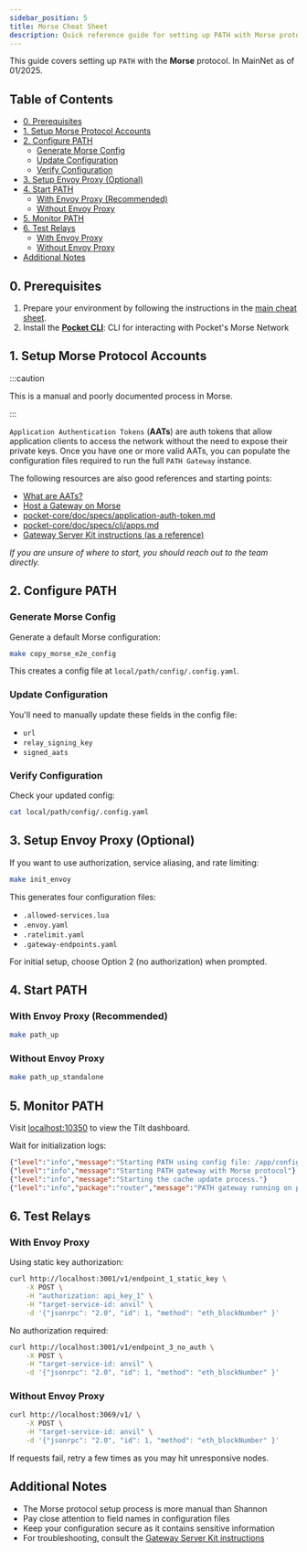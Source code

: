 ```yaml
---
sidebar_position: 5
title: Morse Cheat Sheet
description: Quick reference guide for setting up PATH with Morse protocol
---
```


This guide covers setting up `PATH` with the **Morse** protocol. In MainNet as of 01/2025.

## Table of Contents <!-- omit in toc -->

- [0. Prerequisites](#0-prerequisites)
- [1. Setup Morse Protocol Accounts](#1-setup-morse-protocol-accounts)
- [2. Configure PATH](#2-configure-path)
  - [Generate Morse Config](#generate-morse-config)
  - [Update Configuration](#update-configuration)
  - [Verify Configuration](#verify-configuration)
- [3. Setup Envoy Proxy (Optional)](#3-setup-envoy-proxy-optional)
- [4. Start PATH](#4-start-path)
  - [With Envoy Proxy (Recommended)](#with-envoy-proxy-recommended)
  - [Without Envoy Proxy](#without-envoy-proxy)
- [5. Monitor PATH](#5-monitor-path)
- [6. Test Relays](#6-test-relays)
  - [With Envoy Proxy](#with-envoy-proxy)
  - [Without Envoy Proxy](#without-envoy-proxy-1)
- [Additional Notes](#additional-notes)

## 0. Prerequisites

1. Prepare your environment by following the instructions in the [main cheat sheet](cheat_sheet.md).
2. Install the [**Pocket CLI**](https://github.com/pokt-network/homebrew-pocket-core): CLI for interacting with Pocket's Morse Network

## 1. Setup Morse Protocol Accounts

:::caution

This is a manual and poorly documented process in Morse.

:::

`Application Authentication Tokens` (**AATs**) are auth tokens that allow application
clients to access the network without the need to expose their private keys.
Once you have one or more valid AATs, you can populate the configuration files required to run the full `PATH Gateway` instance.

The following resources are also good references and starting points:

- [What are AATs?](https://docs.pokt.network/gateways/host-a-gateway/relay-process#what-are-aats)
- [Host a Gateway on Morse](https://docs.pokt.network/gateways/host-a-gateway)
- [pocket-core/doc/specs/application-auth-token.md](https://github.com/pokt-network/pocket-core/blob/7f936ff7353249b161854e24435e4bc32d47aa3f/doc/specs/application-auth-token.md)
- [pocket-core/doc/specs/cli/apps.md](https://github.com/pokt-network/pocket-core/blob/7f936ff7353249b161854e24435e4bc32d47aa3f/doc/specs/cli/apps.md)
- [Gateway Server Kit instructions (as a reference)](https://github.com/pokt-network/gateway-server/blob/main/docs/quick-onboarding-guide.md#5-insert-app-stake-private-keys)

_If you are unsure of where to start, you should reach out to the team directly._

## 2. Configure PATH

### Generate Morse Config

Generate a default Morse configuration:

```bash
make copy_morse_e2e_config
```

This creates a config file at `local/path/config/.config.yaml`.

### Update Configuration

You'll need to manually update these fields in the config file:

- `url`
- `relay_signing_key`
- `signed_aats`

### Verify Configuration

Check your updated config:

```bash
cat local/path/config/.config.yaml
```

## 3. Setup Envoy Proxy (Optional)

If you want to use authorization, service aliasing, and rate limiting:

```bash
make init_envoy
```

This generates four configuration files:

- `.allowed-services.lua`
- `.envoy.yaml`
- `.ratelimit.yaml`
- `.gateway-endpoints.yaml`

For initial setup, choose Option 2 (no authorization) when prompted.

## 4. Start PATH

### With Envoy Proxy (Recommended)

```bash
make path_up
```

### Without Envoy Proxy

```bash
make path_up_standalone
```

## 5. Monitor PATH

Visit [localhost:10350](<http://localhost:10350/r/(all)/overview>) to view the Tilt dashboard.

Wait for initialization logs:

```json
{"level":"info","message":"Starting PATH using config file: /app/config/.config.yaml"}
{"level":"info","message":"Starting PATH gateway with Morse protocol"}
{"level":"info","message":"Starting the cache update process."}
{"level":"info","package":"router","message":"PATH gateway running on port 3069"}
```

## 6. Test Relays

### With Envoy Proxy

Using static key authorization:

```bash
curl http://localhost:3001/v1/endpoint_1_static_key \
    -X POST \
    -H "authorization: api_key_1" \
    -H "target-service-id: anvil" \
    -d '{"jsonrpc": "2.0", "id": 1, "method": "eth_blockNumber" }'
```

No authorization required:

```bash
curl http://localhost:3001/v1/endpoint_3_no_auth \
    -X POST \
    -H "target-service-id: anvil" \
    -d '{"jsonrpc": "2.0", "id": 1, "method": "eth_blockNumber" }'
```

### Without Envoy Proxy

```bash
curl http://localhost:3069/v1/ \
    -X POST \
    -H "target-service-id: anvil" \
    -d '{"jsonrpc": "2.0", "id": 1, "method": "eth_blockNumber" }'
```

If requests fail, retry a few times as you may hit unresponsive nodes.

## Additional Notes

- The Morse protocol setup process is more manual than Shannon
- Pay close attention to field names in configuration files
- Keep your configuration secure as it contains sensitive information
- For troubleshooting, consult the [Gateway Server Kit instructions](https://github.com/pokt-network/gateway-server/blob/main/docs/quick-onboarding-guide.md#5-insert-app-stake-private-keys)

